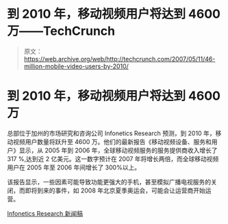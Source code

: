 # 到 2010 年，移动视频用户将达到 4600 万——TechCrunch

> 原文：<https://web.archive.org/web/http://techcrunch.com/2007/05/11/46-million-mobile-video-users-by-2010/>

# 到 2010 年，移动视频用户将达到 4600 万

总部位于加州的市场研究和咨询公司 Infonetics Research 预测，到 2010 年，移动视频用户数量将跃升至 4600 万。他们的最新报告《移动视频设备、服务和用户》显示，从 2005 年到 2006 年，全球移动视频服务的服务提供商收入增长了 317 %,达到近 2 亿美元。这一数字预计在 2007 年将增长两倍，而全球移动视频用户在 2005 年至 2006 年间增长了 300%以上。

该报告显示，一些因素可能导致功能更强大的手机，甚至模拟广播电视服务的关闭，而即将到来的事件，如 2008 年北京夏季奥运会，可能会让运营商开始运营。

[Infonetics Research 新闻稿](https://web.archive.org/web/20201129020340/http://www.infonetics.com/resources/purple.shtml?ms07.mtv.1h.nr.shtml)